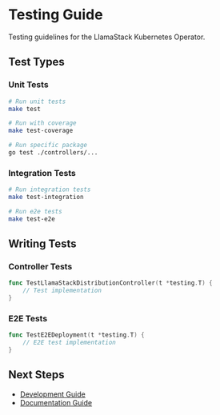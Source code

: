 # Testing Guide

Testing guidelines for the LlamaStack Kubernetes Operator.

## Test Types

### Unit Tests

```bash
# Run unit tests
make test

# Run with coverage
make test-coverage

# Run specific package
go test ./controllers/...
```

### Integration Tests

```bash
# Run integration tests
make test-integration

# Run e2e tests
make test-e2e
```

## Writing Tests

### Controller Tests

```go
func TestLlamaStackDistributionController(t *testing.T) {
    // Test implementation
}
```

### E2E Tests

```go
func TestE2EDeployment(t *testing.T) {
    // E2E test implementation
}
```

## Next Steps

- [Development Guide](development.md)
- [Documentation Guide](documentation.md)